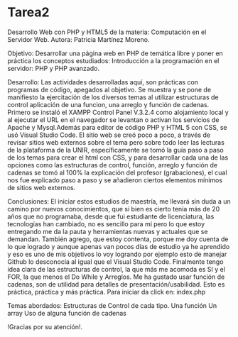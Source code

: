 # Tarea2
Desarrollo Web con PHP y HTML5 de la materia: Computación en el Servidor Web.
Autora: Patricia Martínez Moreno.

Objetivo: 
Desarrollar una página web en PHP de temática libre y poner en práctica los conceptos estudiados: Introducción a la programación en el servidor: PHP y PHP avanzado.

Desarrollo: 
Las actividades desarrolladas aquí, son prácticas con programas de código, apegados al objetivo. Se muestra y se pone de manifiesto la ejercitación de los 
diversos temas al utilizar estructuras de control aplicación de una funcion, una arreglo y función de cadenas. 
Primero se instaló el XAMPP Control Panel V.3.2.4 como alojamiento local y al ejecutar el URL en el navegador se levantan o activan los servicios de  Apache y Mysql.Además para editor de código PHP y HTML 5 con CSS, se usó Visual Studio Code. 
El sitio web se creó poco a poco, a través de revisar sitios web externos sobre el tema pero sobre todo leer las lecturas de la plataforma de la UNIR, específicamente
se tomó la guía paso a paso de los temas para crear el html con CSS, y para desarrollar cada una de las opciones como las estructuras de control, función, arreglo y función 
de cadenas se tomó al 100% la explicación del profesor (grabaciones), el cual nos fue explicado paso a paso y se añadieron ciertos elementos mínimos de sitios web externos.

Conclusiones: 
El iniciar estos estudios de maestría, me llevará sin duda a un camino por nuevos conocimientos, que si bien es cierto tenía más de 20 años que no programaba, desde que fui
estudiante de licenciatura, las tecnologías han cambiado, no es sencillo para mí pero lo que estoy entregando me da la pauta y herramientas nuevas y actuales que se demandan.
También agrego, que estoy contenta, porque me doy cuenta de lo que logrado y aunque apenas van pocos días de estudio ya he aprendido y eso es uno de mis 
objetivos lo voy logrando por ejemplo esto de manejar Github lo desconocía al igual que el Visual Studio Code. 
Finalmente tengo idea clara de las estructuras de control, la que más me acomoda es SI y el FOR, la que menos el Do While y Arreglos. Me ha gustado usar función de cadenas, son 
de utilidad para detalles de presentación/usabilidad.
Esto es práctica, práctica y más práctica.
Para iniciar da click en: index.php 


Temas abordados:
Estructuras de Control de cada tipo.
Una función 
Un array 
Uso de alguna función de cadenas 


!Gracias por su atención!.
